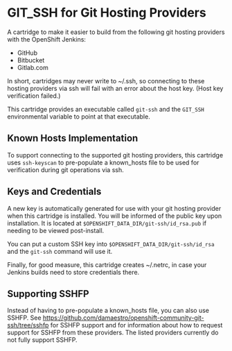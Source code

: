 # GIT\_SSH for Git Hosting Providers

A cartridge to make it easier to build from the following git hosting providers with the OpenShift Jenkins:

* GitHub
* Bitbucket
* Gitlab.com

In short, cartridges may never write to ~/.ssh, so connecting to these hosting providers via ssh will fail with an error about the host key. (Host key verification failed.)

This cartridge provides an executable called `git-ssh` and the `GIT_SSH` environmental variable to point at that executable.

## Known Hosts Implementation

To support connecting to the supported git hosting providers, this cartridge uses `ssh-keyscan` to pre-populate a known\_hosts file to be used for verification during git operations via ssh.

## Keys and Credentials

A new key is automatically generated for use with your git hosting provider when this cartridge is installed. You will be informed of the public key upon installation. It is located at `$OPENSHIFT_DATA_DIR/git-ssh/id_rsa.pub` if needing to be viewed post-install.

You can put a custom SSH key into `$OPENSHIFT_DATA_DIR/git-ssh/id_rsa` and the `git-ssh` command will use it.

Finally, for good measure, this cartridge creates ~/.netrc, in case your Jenkins builds need to store credentials there.

## Supporting SSHFP

Instead of having to pre-populate a known\_hosts file, you can also use SSHFP. See https://github.com/damaestro/openshift-community-git-ssh/tree/sshfp for SSHFP support and for information about how to request support for SSHFP from these providers. The listed providers currently do not fully support SSHFP.
